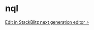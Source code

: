 # nql

[Edit in StackBlitz next generation editor ⚡️](https://stackblitz.com/~/github.com/VivoUtMori/nql)